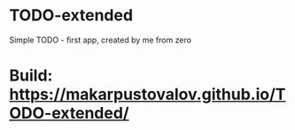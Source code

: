 # TODO-extended
 
Simple TODO - first app, created by me from zero

# Build: https://makarpustovalov.github.io/TODO-extended/
